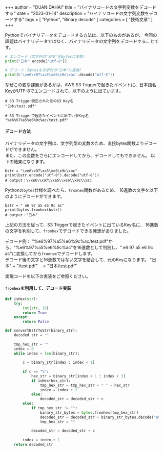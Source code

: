 +++
author = "DUAN DAHAI"
title = "バイナリコードの文字列変数をデコードする"
date = "2023-01-14"
description = "バイナリコードの文字列変数をデコードする"
tags = [
    "Python",
    "Binary decode"
    ]
categories = [
    "技術文章"
]
+++

Pythonでバイナリデータをデコードする方法は、以下のものがあるが、
今回の課題はバイナリデータではなく、バイナリデータの文字列をデコードすることです。
```python
# エンコード（文字列の"日本"をbytesに変換）
print("日本".encode("utf-8"))

# デコード（bytesを文字列の"日本"に変換）
print(b'\xe6\x97\xa5\xe6\x9c\xac'.decode("utf-8"))
```

なぜこの変な課題があるかは、AWS S3 Triggerで起きたイベントに、日本語名KeyがUTF-8でエンコードされて、以下のように出ています。
```
# S3 Trigger設定された元のS3 Key名
"日本/test.pdf"

# S3 Triggerで起きたイベントに出ているKey名
"%e6%97%a5%e6%9c%ac/test.pdf"
```

#### デコード方法
バイナリデータの文字列は、文字列型の変数のため、直接bytes関数よりデコードができません。  
また、この変数をさらにエンコードしてから、デコードしてもできません。
以下の結果になります。
```
bstr = "\xe6\x97\xa5\xe6\x9c\xac"
print(bstr.encode("utf-8").decode("utf-8"))
# output：\\xe6\\x97\\xa5\\xe6\\x9c\\xac
```

Pythonの`bytes`仕様を調べたら、`fromhex`関数があるため、
16進数の文字を以下のようにデコードができます。
```
bstr = " e6 97 a5 e6 9c ac"
print(bytes.fromhex(bstr))
# output："日本"
```

上記の方法を従って、S3 Triggerで起きたイベントに出ているKey名に、
16進数の文字を判別して、`fromhex`でデコードできる発想がありました。

デコード例：
"%e6%97%a5%e6%9c%ac/test.pdf"から、"%e6%97%a5%e6%9c%ac"を16進数として判別し、" e6 97 a5 e6 9c ac"に変換してから`fromhex`でデコードします。  
デコード後の文字と16進数ではない文字を結合して、元のKeyになります。
"日本" + "/test.pdf"　→ "日本/test.pdf"

実現コードを以下の実装をご参照ください。

#### `fromhex`を利用して、デコード実装
```python
def isHex(str):
    try:
        int(str, 16)
        return True
    except:
        return False

def convertBstrToStr(binary_str):
    decoded_str = ""
    
    tmp_hex_str = ""
    index = 0
    while index < len(binary_str):
    
        c = binary_str[index : index + 1]
    
        if c == "%":
            hex_str = binary_str[index + 1 : index + 3]
            if isHex(hex_str):
                tmp_hex_str = tmp_hex_str + " " + hex_str
                index = index + 2
            else:
                decoded_str = decoded_str + c
        else:
            if tmp_hex_str != "":
                binary_str_bytes = bytes.fromhex(tmp_hex_str)
                decoded_str = decoded_str + binary_str_bytes.decode("utf-8")
                tmp_hex_str = ""
            
            decoded_str = decoded_str + c
    
        index = index + 1
    return decoded_str
```